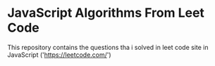# JavaScript Algorithms From Leet Code 

This repository contains the questions tha i solved in leet code site in JavaScript ('https://leetcode.com/')
